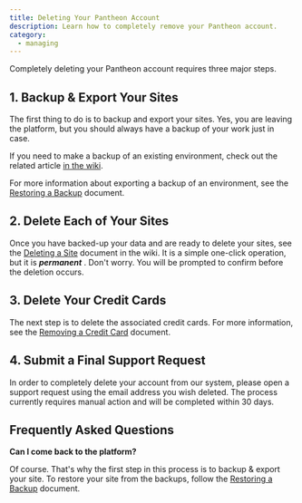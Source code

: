 ```yaml
---
title: Deleting Your Pantheon Account
description: Learn how to completely remove your Pantheon account.
category:
  - managing
---
```


Completely deleting your Pantheon account requires three major steps.

## 1. Backup & Export Your Sites

The first thing to do is to backup and export your sites. Yes, you are leaving the platform, but you should always have a backup of your work just in case.

If you need to make a backup of an existing environment, check out the related article [in the wiki](/articles/sites/backups/backup-creation#creating-a-backup).

For more information about exporting a backup of an environment, see the [Restoring a Backup](/articles/sites/backups/restoring-an-environment-from-a-backup#restoring-an-environment-from-a-backup) document.

## 2. Delete Each of Your Sites

Once you have backed-up your data and are ready to delete your sites, see the [Deleting a Site](/articles/sites/deleting-a-site-on-pantheon#deleting-a-site-on-pantheon) document in the wiki. It is a simple one-click operation, but it is **_permanent_** . Don't worry. You will be prompted to confirm before the deletion occurs.

## 3. Delete Your Credit Cards

The next step is to delete the associated credit cards. For more information, see the [Removing a Credit Card](/articles/sites/settings/removing-a-credit-card#removing-a-credit-card) document.

## 4. Submit a Final Support Request

In order to completely delete your account from our system, please open a support request using the email address you wish deleted. The process currently requires manual action and will be completed within 30 days.

## Frequently Asked Questions

**Can I come back to the platform?**

Of course. That's why the first step in this process is to backup & export your site. To restore your site from the backups, follow the [Restoring a Backup](/articles/sites/backups/restoring-an-environment-from-a-backup#restoring-an-environment-from-a-backup) document.
